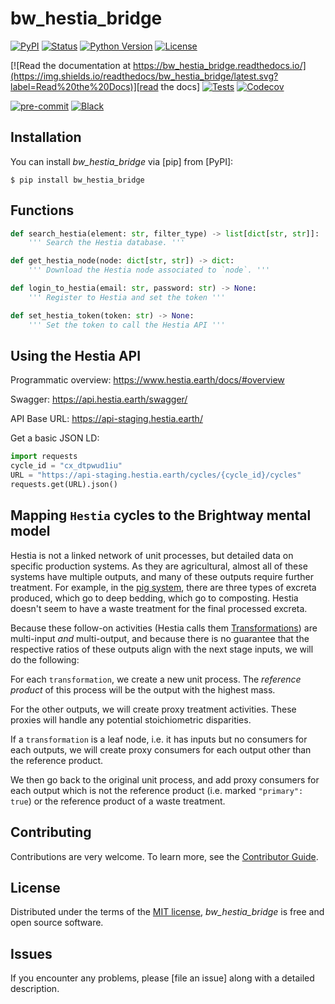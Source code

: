 # bw_hestia_bridge

[![PyPI](https://img.shields.io/pypi/v/bw_hestia_bridge.svg)][pypi status]
[![Status](https://img.shields.io/pypi/status/bw_hestia_bridge.svg)][pypi status]
[![Python Version](https://img.shields.io/pypi/pyversions/bw_hestia_bridge)][pypi status]
[![License](https://img.shields.io/pypi/l/bw_hestia_bridge)][license]

[![Read the documentation at https://bw_hestia_bridge.readthedocs.io/](https://img.shields.io/readthedocs/bw_hestia_bridge/latest.svg?label=Read%20the%20Docs)][read the docs]
[![Tests](https://github.com/brightway-lca/bw_hestia_bridge/workflows/Tests/badge.svg)][tests]
[![Codecov](https://codecov.io/gh/brightway-lca/bw_hestia_bridge/branch/main/graph/badge.svg)][codecov]

[![pre-commit](https://img.shields.io/badge/pre--commit-enabled-brightgreen?logo=pre-commit&logoColor=white)][pre-commit]
[![Black](https://img.shields.io/badge/code%20style-black-000000.svg)][black]

[pypi status]: https://pypi.org/project/bw_hestia_bridge/
[read the docs]: https://bw_hestia_bridge.readthedocs.io/
[tests]: https://github.com/brightway-lca/bw_hestia_bridge/actions?workflow=Tests
[codecov]: https://app.codecov.io/gh/brightway-lca/bw_hestia_bridge
[pre-commit]: https://github.com/pre-commit/pre-commit
[black]: https://github.com/psf/black

## Installation

You can install _bw_hestia_bridge_ via [pip] from [PyPI]:

```console
$ pip install bw_hestia_bridge
```

## Functions

```python
def search_hestia(element: str, filter_type) -> list[dict[str, str]]:
    ''' Search the Hestia database. '''

def get_hestia_node(node: dict[str, str]) -> dict:
    ''' Download the Hestia node associated to `node`. '''

def login_to_hestia(email: str, password: str) -> None:
    ''' Register to Hestia and set the token '''

def set_hestia_token(token: str) -> None:
    ''' Set the token to call the Hestia API '''
```

## Using the Hestia API

Programmatic overview: https://www.hestia.earth/docs/#overview

Swagger: https://api.hestia.earth/swagger/

API Base URL: https://api-staging.hestia.earth/

Get a basic JSON LD:

```python
import requests
cycle_id = "cx_dtpwud1iu"
URL = "https://api-staging.hestia.earth/cycles/{cycle_id}/cycles"
requests.get(URL).json()
```

## Mapping `Hestia` cycles to the Brightway mental model

Hestia is not a linked network of unit processes, but detailed data on specific production systems. As they are agricultural, almost all of these systems have multiple outputs, and many of these outputs require further treatment. For example, in the [pig system](https://www-staging.hestia.earth/cycle/5-qkgrlriqqm?dataState=recalculated), there are three types of excreta produced, which go to deep bedding, which go to composting. Hestia doesn't seem to have a waste treatment for the final processed excreta.

Because these follow-on activities (Hestia calls them [Transformations](https://www-staging.hestia.earth/schema/Transformation)) are multi-input *and* multi-output, and because there is no guarantee that the respective ratios of these outputs align with the next stage inputs, we will do the following:

For each `transformation`, we create a new unit process. The *reference product* of this process will be the output with the highest mass.

For the other outputs, we will create proxy treatment activities. These proxies will handle any potential stoichiometric disparities.

If a `transformation` is a leaf node, i.e. it has inputs but no consumers for each outputs, we will create proxy consumers for each output other than the reference product.

We then go back to the original unit process, and add proxy consumers for each output which is not the reference product (i.e. marked `"primary": true`) or the reference product of a waste treatment.

## Contributing

Contributions are very welcome.
To learn more, see the [Contributor Guide].

## License

Distributed under the terms of the [MIT license][license],
_bw_hestia_bridge_ is free and open source software.

## Issues

If you encounter any problems,
please [file an issue] along with a detailed description.


<!-- github-only -->

[command-line reference]: https://bw_hestia_bridge.readthedocs.io/en/latest/usage.html
[license]: https://github.com/brightway-lca/bw_hestia_bridge/blob/main/LICENSE
[contributor guide]: https://github.com/brightway-lca/bw_hestia_bridge/blob/main/CONTRIBUTING.md

